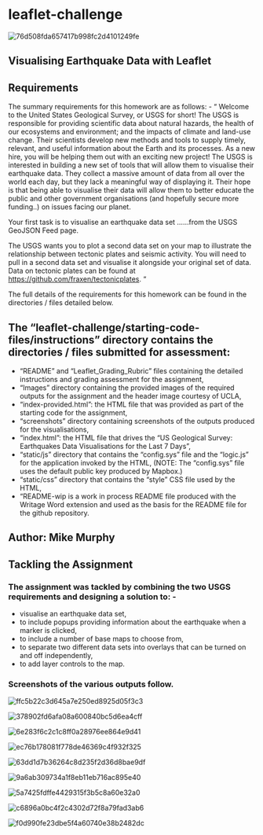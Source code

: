 # leaflet-challenge
![76d508fda657417b998fc2d4101249fe](https://user-images.githubusercontent.com/89948865/160492486-5e407f87-0d92-4540-aa66-29a101cee5d8.png)

## Visualising Earthquake Data with Leaflet

## Requirements
The summary requirements for this homework are as follows: -
“ Welcome to the United States Geological Survey, or USGS for short! The USGS is responsible for providing scientific data about natural hazards, the health of our ecosystems and environment; and the impacts of climate and land-use change. Their scientists develop new methods and tools to supply timely, relevant, and useful information about the Earth and its processes. As a new hire, you will be helping them out with an exciting new project!
The USGS is interested in building a new set of tools that will allow them to visualise their earthquake data. They collect a massive amount of data from all over the world each day, but they lack a meaningful way of displaying it. Their hope is that being able to visualise their data will allow them to better educate the public and other government organisations (and hopefully secure more funding..) on issues facing our planet. 

Your first task is to visualise an earthquake data set ……from the USGS GeoJSON Feed page. 

The USGS wants you to plot a second data set on your map to illustrate the relationship between tectonic plates and seismic activity. You will need to pull in a second data set and visualise it alongside your original set of data. Data on tectonic plates can be found at https://github.com/fraxen/tectonicplates. “ 

The full details of the requirements for this homework can be found in the directories / files detailed below. 

## The “leaflet-challenge/starting-code-files/instructions” directory contains the directories / files submitted for assessment:
* “README” and “Leaflet_Grading_Rubric” files containing the detailed instructions and grading assessment for the assignment,
* “Images” directory containing the provided images of the required outputs for the assignment and the header image courtesy of UCLA,
* “index-provided.html”: the HTML file that was provided as part of the starting code for the assignment,
* “screenshots” directory containing screenshots of the outputs produced for the visualisations,
* “index.html”: the HTML file that drives the “US Geological Survey: Earthquakes Data Visualisations for the Last 7 Days”,
* “static/js” directory that contains the “config.sys” file and the “logic.js” for the application invoked by the HTML,
 	(NOTE: The “config.sys” file uses the default public key produced by Mapbox.)
* “static/css” directory that contains the “style” CSS file used by the HTML,
* “README-wip is a work in process README file produced with the Writage Word extension and used as the basis for the README file for the github repository. 

## Author: Mike Murphy
## Tackling the Assignment
### The assignment was tackled by combining the two USGS requirements and designing a solution to: -
* visualise an earthquake data set,
* to include popups providing information about the earthquake when a marker is clicked,
* to include a number of base maps to choose from,
* to separate two different data sets into overlays that can be turned on and off independently,
* to add layer controls to the map. 

### Screenshots of the various outputs follow.

![ffc5b22c3d645a7e250ed8925d05f3c3](https://user-images.githubusercontent.com/89948865/160493822-7cf51519-3854-42e0-8b19-6969fb0a8096.png) 

![378902fd6afa08a600840bc5d6ea4cff](https://user-images.githubusercontent.com/89948865/160493936-6372117b-cd21-45d6-a72e-a056c569577e.png) 

![6e283f6c2c1c8ff0a28976ee864e9d41](https://user-images.githubusercontent.com/89948865/160494055-2f833c44-4ed0-4f2c-9cb4-f9c407aac2e9.png)

![ec76b178081f778de46369c4f932f325](https://user-images.githubusercontent.com/89948865/160494167-65b88131-68eb-4177-a81f-6e1802457216.png) 

![63dd1d7b36264c8d235f2d36d8bae9df](https://user-images.githubusercontent.com/89948865/160494300-ab731964-118e-4e36-9755-225f9f4d3ee8.png)

![9a6ab309734a1f8eb11eb716ac895e40](https://user-images.githubusercontent.com/89948865/160494360-85c945c0-44fb-4da6-9e6d-4beb4954fc7e.png)

![5a7425fdffe4429315f3b5c8a60e32a0](https://user-images.githubusercontent.com/89948865/160494482-b4b9c996-885b-414e-ab2a-d5e3d0528f4f.png) 

![c6896a0bc4f2c4302d72f8a79fad3ab6](https://user-images.githubusercontent.com/89948865/160494565-043662a2-63bd-4be1-9d69-9c49216e596d.png) 

![f0d990fe23dbe5f4a60740e38b2482dc](https://user-images.githubusercontent.com/89948865/160494627-577377b8-8bf3-4f3d-8a35-ca00b2d879d6.png) 








